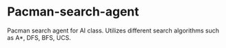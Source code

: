 # Pacman-search-agent
Pacman search agent for AI class. Utilizes different search algorithms such as A*, DFS, BFS, UCS.
